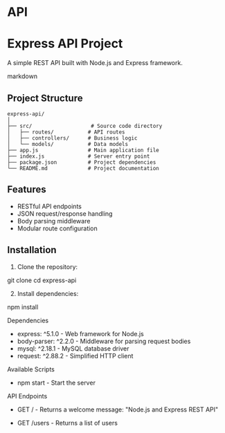 ﻿# API

# Express API Project

A simple REST API built with Node.js and Express framework.

markdown
## Project Structure

```
express-api/
│
├── src/                   # Source code directory
│   ├── routes/           # API routes
│   ├── controllers/      # Business logic
│   └── models/           # Data models
├── app.js                # Main application file
├── index.js              # Server entry point
├── package.json          # Project dependencies
└── README.md             # Project documentation
```


## Features

- RESTful API endpoints
- JSON request/response handling
- Body parsing middleware
- Modular route configuration

## Installation

1. Clone the repository:

git clone <repository-url>
cd express-api

2. Install dependencies:

npm install

Dependencies
- express: ^5.1.0 - Web framework for Node.js
- body-parser: ^2.2.0 - Middleware for parsing request bodies
- mysql: ^2.18.1 - MySQL database driver
- request: ^2.88.2 - Simplified HTTP client

Available Scripts
- npm start - Start the server

API Endpoints
- GET / - Returns a welcome message: "Node.js and Express REST API"

- GET /users - Returns a list of users

